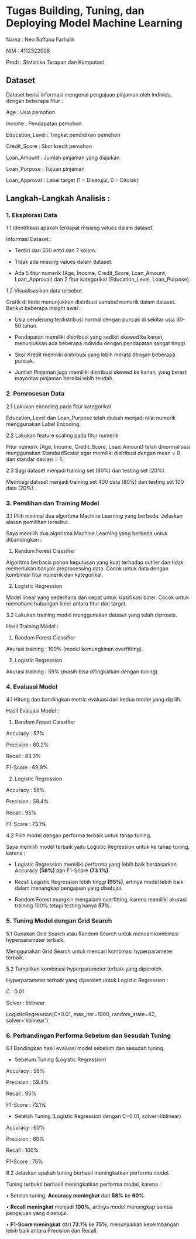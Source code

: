 # Tugas Building, Tuning, dan Deploying Model Machine Learning

Nama : Neo Saffana Farhalik

NIM : 4112322008

Prodi : Statistika Terapan dan Komputasi

## Dataset
Dataset berisi informasi mengenai pengajuan pinjaman oleh individu, dengan beberapa fitur :

Age : Usia pemohon

Income : Pendapatan pemohon

Education_Level : Tingkat pendidikan pemohon

Credit_Score : Skor kredit pemohon

Loan_Amount : Jumlah pinjaman yang diajukan

Loan_Purpose : Tujuan pinjaman

Loan_Approval : Label target (1 = Disetujui, 0 = Ditolak)


## Langkah-Langkah Analisis : 
### 1. Eksplorasi Data

1.1 Identifikasi apakah terdapat missing values dalam dataset.

Informasi Dataset :

- Terdiri dari 500 entri dan 7 kolom.

- Tidak ada missing values dalam dataset.

- Ada 5 fitur numerik (Age, Income, Credit_Score, Loan_Amount, Loan_Approval) dan 2 fitur kategorikal (Education_Level, Loan_Purpose).

1.2 Visualisasikan data tersebut

Grafik di kode menunjukkan distribusi variabel numerik dalam dataset. Berikut beberapa insight awal :

- Usia cenderung terdistribusi normal dengan puncak di sekitar usia 30-50 tahun.

- Pendapatan memiliki distribusi yang sedikit skewed ke kanan, menunjukkan ada beberapa individu dengan pendapatan sangat tinggi.

- Skor Kredit memiliki distribusi yang lebih merata dengan beberapa puncak.

- Jumlah Pinjaman juga memiliki distribusi skewed ke kanan, yang berarti mayoritas pinjaman bernilai lebih rendah.

### 2. Pemrosesan Data

2.1 Lakukan encoding pada fitur kategorikal

Education_Level dan Loan_Purpose telah diubah menjadi nilai numerik menggunakan Label Encoding.

2.2 Lakukan feature scaling pada fitur numerik

Fitur numerik (Age, Income, Credit_Score, Loan_Amount) telah dinormalisasi menggunakan StandardScaler agar memiliki distribusi dengan mean = 0 dan standar deviasi = 1.

2.3 Bagi dataset menjadi training set (80%) dan testing set (20%).

Membagi dataset menjadi training set 400 data (80%) dan testing set 100 data (20%).

### 3. Pemilihan dan Training Model

3.1 Pilih minimal dua algoritma Machine Learning yang berbeda. Jelaskan alasan
pemilihan tersebut.

Saya memilih dua algoritma Machine Learning yang berbeda untuk dibandingkan :

1. Random Forest Classifier

Algoritma berbasis pohon keputusan yang kuat terhadap outlier dan tidak memerlukan banyak preprocessing data.
Cocok untuk data dengan kombinasi fitur numerik dan kategorikal.

2. Logistic Regression

Model linear yang sederhana dan cepat untuk klasifikasi biner.
Cocok untuk memahami hubungan linier antara fitur dan target.

3.2 Lakukan training model menggunakan dataset yang telah diproses.

Hasil Training Model : 

1. Random Forest Classifier

Akurasi training : 100% (model kemungkinan overfitting).

2. Logistic Regression

Akurasi training : 59% (masih bisa ditingkatkan dengan tuning).

### 4. Evaluasi Model

4.1 Hitung dan bandingkan metric evaluasi dari kedua model yang dipilih.

Hasil Evaluasi Model : 

1. Random Forest Classifier

Accuracy : 57%

Precision : 60.2%

Recall : 83.3%

F1-Score : 69.9%

2. Logistic Regression

Accuracy : 58%

Precision : 59.4%

Recall : 95%

F1-Score : 73.1%

4.2 Pilih model dengan performa terbaik untuk tahap tuning.

Saya memilih model terbaik yaitu Logistic Regression untuk ke tahap tuning, karena : 

- Logistic Regression memiliki performa yang lebih baik berdasarkan Accuracy **(58%)** dan F1-Score **(73.1%)**.

- Recall Logistic Regression lebih tinggi **(95%)**, artinya model lebih baik dalam menangkap pengajuan yang disetujui.

- Random Forest mungkin mengalami overfitting, karena memiliki akurasi training 100% tetapi testing hanya **57%**. 

### 5. Tuning Model dengan Grid Search

5.1 Gunakan Grid Search atau Random Search untuk mencari kombinasi hyperparameter
terbaik.

Menggunakan Grid Search untuk mencari kombinasi hyperparameter terbaik.

5.2 Tampilkan kombinasi hyperparameter terbaik yang diperoleh.

Hyperparameter terbaik yang diperoleh untuk Logistic Regression :

C : 0.01

Solver : liblinear

LogisticRegression(C=0.01, max_iter=1000, random_state=42, solver='liblinear')

### 6. Perbandingan Performa Sebelum dan Sesudah Tuning

6.1 Bandingkan hasil evaluasi model sebelum dan sesudah tuning.

- Sebelum Tuning (Logistic Regression)

Accuracy : 58%

Precision : 59.4%

Recall : 95%

F1-Score : 73.1%

- Setelah Tuning (Logistic Regression dengan C=0.01, solver=liblinear)

Accuracy : 60%

Precision : 60%

Recall : 100%

F1-Score : 75%

6.2 Jelaskan apakah tuning berhasil meningkatkan performa model.

Tuning terbukti berhasil meningkatkan performa model, karena : 

• Setelah tuning, **Accuracy meningkat** dari **58%** ke **60%**.

• **Recall meningkat** menjadi **100%**, artinya model menangkap semua pengajuan yang disetujui.

• **F1-Score meningkat** dari **73.1%** ke **75%**, menunjukkan keseimbangan lebih baik antara Precision dan Recall.
